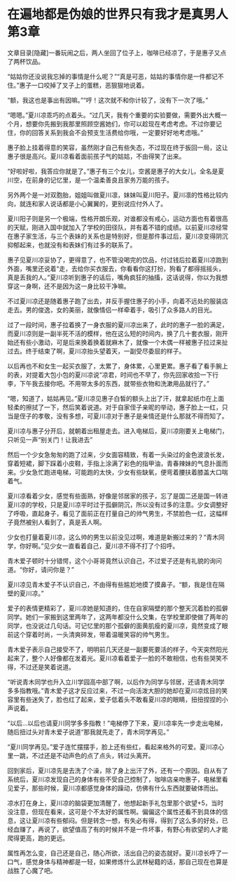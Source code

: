 # 在遍地都是伪娘的世界只有我才是真男人  第3章

文章目录[隐藏]一番玩闹之后，两人坐回了位子上，咖啡已经凉了，于是惠子又点了两杯饮品。

“姑姑你还没说我忘掉的事情是什么呢？”“真是可恶，姑姑的事情你是一件都记不住。”惠子一口咬掉了叉子上的蛋糕，恶狠狠地说着。

“额，我这也是事出有因嘛。”“哼！这次就不和你计较了，没有下一次了哦。”

“嗯嗯。”夏川凉乖巧的点着头。“过几天，我有个重要的实验要做，需要外出大概一个月，想要你先搬到我那里照顾空酱她们，你可以趁现在考虑考虑。不过你要记住，你的回答关系到我会不会预支生活费给你哦，一定要好好地考虑哦。”

惠子脸上挂着得意的笑容，虽然刚才自己有些失态，不过现在终于扳回一局，这让惠子很是高兴。夏川凉看着面前孩子气的姑姑，不由得笑了出来。

“好啦好啦，我答应你就是了。”惠子有三个女儿，空酱是惠子的大女儿，全名是夏川空，在前身的记忆里，是一个温柔善良且家务万能的孩子。

另外两个是一对双胞胎，姐姐叫做夏川凛，妹妹叫夏川阳子。夏川凛的性格比较内向，就连和家人说话都是小心翼翼的，更别说应付外人了。

夏川阳子则是另一个极端，性格开朗乐观，对谁都没有戒心，运动方面也有着很高的天赋，刚进入国中就加入了学校的田径队，并有着不错的成绩。以前夏川凉经常在惠子家生活，与三个表妹的关系也是特别好，但是那件事过后，夏川凉变得阴沉抑郁起来，也就没有和表妹们有过多的联系了。

惠子见夏川凉妥协了，更得意了，也不管没喝完的饮品，付过钱后拉着夏川凉跑到外面，嘴里还说着“走，去给你买衣服去，你看看你这打扮，狗看了都得摇摇头，真是丢我的人。”夏川凉听到惠子的话后，嘴角疯狂的抽搐，这话说得，你以为我想穿这一身啊，还不是因为这一身比较干净嘛。

不过夏川凉还是随着惠子跑了出去，并反手握住惠子的小手，向着不远处的服装店走去。男的俊逸，女的美丽，就像情侣一样牵着手，吸引了众多路人的目光。

过了一段时间，惠子拉着换了一身衣服的夏川凉出来了，此时的惠子一脸的满足，而夏川凉则是一副半死不活的模样，他在这么短的时间内，换了几十套衣服，刚开始还有些小激动，可是后来换着换着就麻木了，就像一个木偶一样被惠子拉过来扯过去。终于结束了啊，夏川凉抬头望着天，一副受尽委屈的样子。

以后再也不和女生一起买衣服了，太累了，身体累，心里更累。惠子看了看手腕上的表，对提着大包小包的夏川凉说“凉君，时间也不早了，你先回家收拾一下行李，下午我去接你吧。不用带太多的东西，就带些衣物和洗漱用品就行了。”

“嗯，知道了，姑姑再见。”夏川凉见惠子白皙的额头上出了汗，就拿起纸巾在上面轻柔的擦拭了一下，然后笑着说道。对于自家侄子亲昵的举动，惠子脸上一红，只当是侄子的孝敬，没有多想，可夏川凉对于惠子是亲情还是什么那就不得而知了。

夏川凉与惠子分开后，就朝着出租屋走去。进入电梯后，夏川凉刚要关上电梯门，只听见一声“别关门！让我进去”

然后一个少女急匆匆的跑了过来，少女面容精致，有着一头染过的金色波浪长发，穿着短裙，脚下踩着小皮鞋，手指上涂满了彩色的指甲油，青春辣妹的气息扑面而来。少女急忙跑进电梯，可能跑的太快，少女有些缺氧，便弯着腰扶着膝盖大口喘着气。

夏川凉看着少女，感觉有些面熟，好像是邻居家的孩子，忘了是国二还是国一转进夏川凉的学校，只是夏川凉平时过于孤僻阴沉，所以没有过多的注意。少女调整好了呼吸，直起身子，看见了面前正在打量自己的帅气男生，不禁脸色一红，这幅样子竟然被别人看到了，真是丢人啊。

少女也打量着夏川凉，这么帅的男生以前没见过啊，难道是新搬过来的？“青木同学，你好啊。”见少女一直看着自己，夏川凉不得不打了个招呼。

青木爱子顿时十分错愕，这个小哥哥竟然认识自己，不过爱子还是有礼貌的询问道。“你好，请问你是？”

夏川凉见青木爱子不认识自己，不由得有些尴尬地摸了摸鼻子。“额，我是住在隔壁的夏川凉。”

爱子的表情更精彩了，夏川凉她是知道的，住在自家隔壁的那个整天沉着脸的孤僻同学。她们一家搬到这里两年了，这两年都没什么交集，在学校里即使做了两年的同学，也没说过几句话。可记忆里的那个孤僻的面黄肌瘦的夏川凉，竟然变成了眼前这个穿着时尚，一头清爽碎发，带着温暖笑容的帅气男生。

青木爱子表示自己接受不了，明明前几天还是一副要死要活的样子，今天突然阳光起来了，整个人好像都在发着光。夏川凉看着爱子一脸的不敢相信，也有些哭笑不得，不过还是笑着说道。

“听说青木同学也升入立川学园高中部了啊，以后作为同学与邻居，还请青木同学多多指教哦。”青木爱子这才反应过来，不过一向活泼大胆的她却在夏川凉炫目的笑容里有些迷失了，脸也红了起来，爱子低着头不敢看夏川凉的眼睛，扭扭捏捏的小声说着。

“以后…以后也请夏川同学多多指教！”电梯停了下来，夏川凉率先一步走出电梯，随后扭过头对青木爱子说道“那我就先走了，青木同学再见。”

“夏川同学再见。”爱子连忙摆摆手，脸上还有些红，看起来格外的可爱。夏川凉心里一跳，不过还是不动声色的点了点头，转过头离开。

回到家后，夏川凉先是去洗了个澡，除了身上出汗了外，还有一个原因。自从有了系统后，夏川凉发现自己的身体有些不受自己控制了，咖啡店亲吻惠子，电梯里看见爱子，那些时候，夏川凉都感觉身体的躁动，仿佛有什么东西就要破体而出。

凉水打在身上，夏川凉的脑袋更加清醒了，他想起新手礼包里那个欲望+5，当时没注意，但现在看来，这可是个不太好的属性啊。偏偏这个属性还看不到具体的信息，这让夏川凉有些郁闷。但是转念一想，有失必有得，得到了这么多的好处，已经血赚了，再说了，欲望值高了有的时候并不是一件坏事，有野心有欲望的人才能爬得更高，跑的更远。

属性再怎么变，自己还是自己，随心所欲，活出自己的姿态就好。夏川凉长呼了一口气，感觉身体与精神都是一轻，如果修炼什么武林秘籍的话，那自己现在也算是战胜了心魔了吧。

